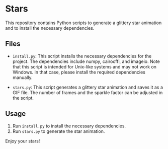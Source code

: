 # Stars

This repository contains Python scripts to generate a glittery star animation and to install the necessary dependencies.

## Files

- `install.py`: This script installs the necessary dependencies for the project. The dependencies include numpy, cairocffi, and imageio. Note that this script is intended for Unix-like systems and may not work on Windows. In that case, please install the required dependencies manually.

- `stars.py`: This script generates a glittery star animation and saves it as a GIF file. The number of frames and the sparkle factor can be adjusted in the script.

## Usage

1. Run `install.py` to install the necessary dependencies.
2. Run `stars.py` to generate the star animation.

Enjoy your stars!